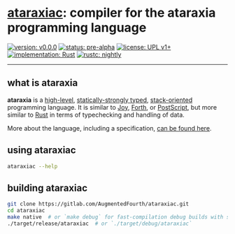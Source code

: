 # [ataraxiac](https://gitlab.com/AugmentedFourth/ataraxiac): compiler for the ataraxia programming language

[![version: v0.0.0](https://img.shields.io/badge/version-v0.0.0-37a988.svg "version: v0.0.0")](https://gitlab.com/AugmentedFourth/ataraxiac)
[![status: pre-alpha](https://img.shields.io/badge/status-pre--alpha-444444.svg "status: pre-alpha")](https://gitlab.com/AugmentedFourth/ataraxiac)
[![license: UPL v1+](https://img.shields.io/badge/license-UPL_v1+-3f779d.svg "license: UPL v1+")](https://opensource.org/licenses/UPL)
[![implementation: Rust](https://img.shields.io/badge/implementation-Rust-b7410e.svg "implementation: Rust")](https://www.rust-lang.org)
[![rustc: nightly](https://img.shields.io/badge/rustc-nightly-d185bd.svg "rustc: nightly")](https://github.com/rust-lang/rust)

---

## what is ataraxia

**ataraxia** is a
[high-level](https://en.wikipedia.org/wiki/High-level_programming_language),
[statically-strongly typed](https://en.wikipedia.org/wiki/Intuitionistic_type_theory),
[stack-oriented](https://en.wikipedia.org/wiki/Stack-oriented_programming_language)
programming language. It is similar to
[Joy](https://en.wikipedia.org/wiki/Joy_\(programming_language\)),
[Forth](http://www.forth.org/), or
[PostScript](https://en.wikipedia.org/wiki/PostScript), but more similar to
[Rust](https://www.rust-lang.org) in terms of typechecking and handling of
data.

More about the language, including a specification, [can be found here](#TODO).

## using ataraxiac

```bash
ataraxiac --help
```

## building ataraxiac

```bash
git clone https://gitlab.com/AugmentedFourth/ataraxiac.git
cd ataraxiac
make native  # or `make debug` for fast-compilation debug builds with symbols
./target/release/ataraxiac  # or `./target/debug/ataraxiac`
```
